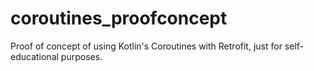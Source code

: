 # coroutines_proofconcept
Proof of concept of using Kotlin's Coroutines with Retrofit, just for self-educational purposes.
